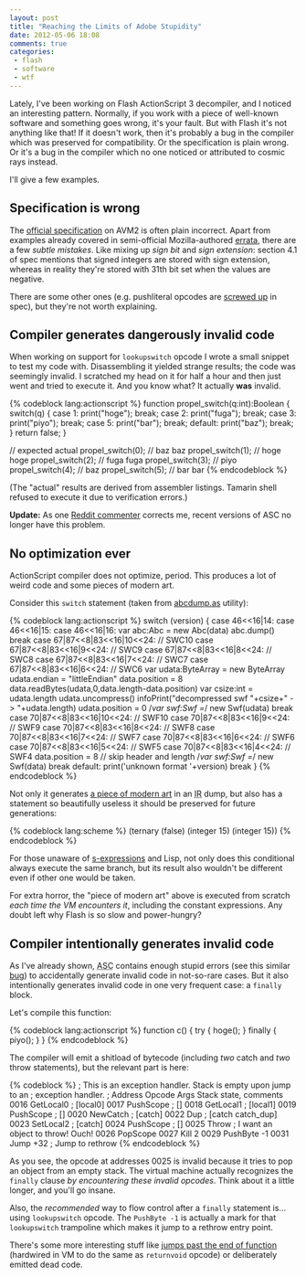 ```yaml
---
layout: post
title: "Reaching the Limits of Adobe Stupidity"
date: 2012-05-06 18:08
comments: true
categories:
 - flash
 - software
 - wtf
---
```


Lately, I've been working on Flash ActionScript 3 decompiler, and I noticed an interesting pattern. Normally, if you work with a piece of well-known software and something goes wrong, it's your fault. But with Flash it's not anything like that! If it doesn't work, then it's probably a bug in the compiler which was preserved for compatibility. Or the specification is plain wrong. Or it's a bug in the compiler which no one noticed or attributed to cosmic rays instead.

I'll give a few examples.
<!--more-->
Specification is wrong
----------------------

The [official specification][] on AVM2 is often plain incorrect. Apart from examples already covered in semi-official Mozilla-authored [errata][], there are a few *subtle mistakes*. Like mixing up *sign bit* and *sign extension*: section 4.1 of spec mentions that signed integers are stored with sign extension, whereas in reality they're stored with 31th bit set when the values are negative.

There are some other ones (e.g. pushliteral opcodes are [screwed up][] in spec), but they're not worth explaining.

  [official specification]: http://www.adobe.com/content/dam/Adobe/en/devnet/actionscript/articles/avm2overview.pdf
  [errata]: https://wiki.mozilla.org/Tamarin::AVM2_Overview_Errata
  [screwed up]: https://github.com/whitequark/furnace-avm2/commit/9e6f833cd8231385dc95e3ae54cbedcdb4143791

Compiler generates dangerously invalid code
-------------------------------------------

When working on support for `lookupswitch` opcode I wrote a small snippet to test my code with. Disassembling it yielded strange results; the code was seemingly invalid. I scratched my head on it for half a hour and then just went and tried to execute it. And you know what? It actually **was** invalid.

{% codeblock lang:actionscript %}
function propel_switch(q:int):Boolean {
  switch(q) {
  case 1:
    print("hoge");
  break;
  case 2:
    print("fuga");
  break;
  case 3:
    print("piyo");
  break;
  case 5:
    print("bar");
  break;
  default:
    print("baz");
  break;
  }
  return false;
}

//                   expected   actual
propel_switch(0); // baz        baz
propel_switch(1); // hoge       hoge
propel_switch(2); // fuga       fuga
propel_switch(3); // piyo       <nothing printed>
propel_switch(4); // baz        <infinite loop>
propel_switch(5); // bar        bar
{% endcodeblock %}

(The "actual" results are derived from assembler listings. Tamarin shell refused to execute it due to verification errors.)

**Update:** As one [Reddit commenter](http://www.reddit.com/r/programming/comments/t9qxy/reaching_the_limits_of_adobe_stupidity/c4kxlfn) corrects me, recent versions of ASC no longer have this problem.

No optimization ever
--------------------

ActionScript compiler does not optimize, period. This produces a lot of weird code and some pieces of modern art.

Consider this `switch` statement (taken from [abcdump.as] utility):

{% codeblock lang:actionscript %}
 switch (version) {
 case 46<<16|14:
 case 46<<16|15:
 case 46<<16|16:
     var abc:Abc = new Abc(data)
     abc.dump()
     break
 case 67|87<<8|83<<16|10<<24: // SWC10
 case 67|87<<8|83<<16|9<<24: // SWC9
 case 67|87<<8|83<<16|8<<24: // SWC8
 case 67|87<<8|83<<16|7<<24: // SWC7
 case 67|87<<8|83<<16|6<<24: // SWC6
     var udata:ByteArray = new ByteArray
     udata.endian = "littleEndian"
     data.position = 8
     data.readBytes(udata,0,data.length-data.position)
     var csize:int = udata.length
     udata.uncompress()
     infoPrint("decompressed swf "+csize+" -> "+udata.length)
     udata.position = 0
     /*var swf:Swf =*/ new Swf(udata)
     break
 case 70|87<<8|83<<16|10<<24: // SWF10
 case 70|87<<8|83<<16|9<<24: // SWF9
 case 70|87<<8|83<<16|8<<24: // SWF8
 case 70|87<<8|83<<16|7<<24: // SWF7
 case 70|87<<8|83<<16|6<<24: // SWF6
 case 70|87<<8|83<<16|5<<24: // SWF5
 case 70|87<<8|83<<16|4<<24: // SWF4
     data.position = 8 // skip header and length
     /*var swf:Swf =*/ new Swf(data)
     break
 default:
     print('unknown format '+version)
     break
 }
{% endcodeblock %}

Not only it generates [a piece of modern art](https://gist.github.com/2622705) in an <abbr title="Internal Representation">IR</abbr> dump, but also has a statement so beautifully useless it should be preserved for future generations:

{% codeblock lang:scheme %}
  (ternary (false) (integer 15) (integer 15))
{% endcodeblock %}

For those unaware of [s-expressions][] and Lisp, not only does this conditional always execute the same branch, but its result also wouldn't be different even if other one would be taken.

For extra horror, the "piece of modern art" above is executed from scratch _each time the VM encounters it_, including the constant expressions. Any doubt left why Flash is so slow and power-hungry?

  [abcdump.as]: http://hg.mozilla.org/tamarin-redux/file/b7e3811ee1ae/utils/abcdump.as#1267
  [s-expressions]: https://en.wikipedia.org/wiki/S-expression

Compiler intentionally generates invalid code
---------------------------------------------

As I've already shown, <abbr title="ActionScript compiler">ASC</abbr> contains enough stupid errors (see this similar [bug][]) to accidentally generate invalid code in not-so-rare cases. But it also intentionally generates invalid code in one very frequent case: a `finally` block.

Let's compile this function:

{% codeblock lang:actionscript %}
    function c() {
      try {
        hoge();
      } finally {
        piyo();
      }
    }
{% endcodeblock %}

The compiler will emit a shitload of bytecode (including _two_ catch and _two_ throw statements), but the relevant part is here:

{% codeblock %}
; This is an exception handler. Stack is empty upon jump to an
; exception handler.
;  Address          Opcode    Args   Stack state, comments
   0016             GetLocal0        ; [local0]
   0017             PushScope        ; []
   0018             GetLocal1        ; [local1]
   0019             PushScope        ; []
   0020              NewCatch        ; [catch]
   0022                   Dup        ; [catch catch_dup]
   0023             SetLocal2        ; [catch]
   0024             PushScope        ; []
   0025                 Throw        ; I want an object to throw! Ouch!
   0026              PopScope
   0027                  Kill     2
   0029              PushByte    -1
   0031                  Jump   +32  ; Jump to rethrow
{% endcodeblock %}

As you see, the opcode at addresses 0025 is invalid because it tries to pop an object from an empty stack. The virtual machine actually recognizes the `finally` clause _by encountering these invalid opcodes_. Think about it a little longer, and you'll go insane.

Also, the _recommended_ way to flow control after a `finally` statement is... using `lookupswitch` opcode. The `PushByte -1` is actually a mark for that `lookupswitch` trampoline which makes it jump to a rethrow entry point.

There's some more interesting stuff like [jumps past the end of function][jumps] (hardwired in VM to do the same as `returnvoid` opcode) or deliberately emitted dead code.

  [bug]: http://bugs.adobe.com/jira/browse/ASC-74
  [jumps]: http://stackoverflow.com/questions/8841456/why-does-the-flash-actionscript3-compiler-emit-unnecessary-code